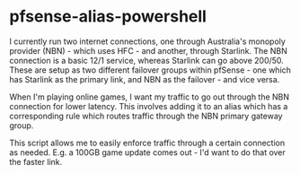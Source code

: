 # pfsense-alias-powershell

I currently run two internet connections, one through Australia's monopoly provider (NBN) - which uses HFC - and another, through Starlink. The NBN connection is a basic 12/1 service, whereas Starlink can go above 200/50.
These are setup as two different failover groups within pfSense - one which has Starlink as the primary link, and NBN as the failover - and vice versa. 

When I'm playing online games, I want my traffic to go out through the NBN connection for lower latency. This involves adding it to an alias which has a corresponding rule which routes traffic through the NBN primary gateway group. 

This script allows me to easily enforce traffic through a certain connection as needed. E.g. a 100GB game update comes out - I'd want to do that over the faster link. 
